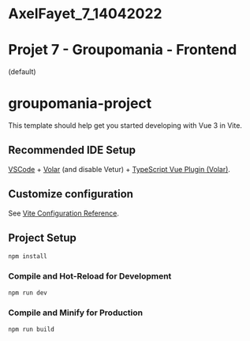 # AxelFayet_7_14042022
<h1>Projet 7 - Groupomania - Frontend</h1>

(default)
# groupomania-project
This template should help get you started developing with Vue 3 in Vite.
## Recommended IDE Setup
[VSCode](https://code.visualstudio.com/) + [Volar](https://marketplace.visualstudio.com/items?itemName=johnsoncodehk.volar) (and disable Vetur) + [TypeScript Vue Plugin (Volar)](https://marketplace.visualstudio.com/items?itemName=johnsoncodehk.vscode-typescript-vue-plugin).
## Customize configuration
See [Vite Configuration Reference](https://vitejs.dev/config/).
## Project Setup
```sh
npm install
```
### Compile and Hot-Reload for Development
```sh
npm run dev
```
### Compile and Minify for Production
```sh
npm run build
```

